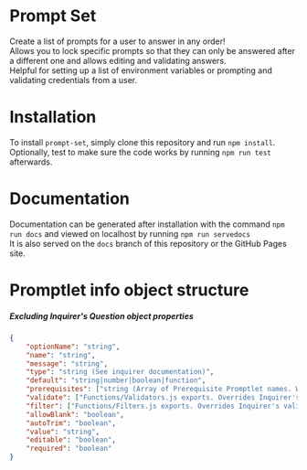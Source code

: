 # Prompt Set
Create a list of prompts for a user to answer in any order!<br>
Allows you to lock specific prompts so that they can only be answered after a different one and allows editing and validating answers.<br>
Helpful for setting up a list of environment variables or prompting and validating credentials from a user.

# Installation
To install `prompt-set`, simply clone this repository and run `npm install`.<br>
Optionally, test to make sure the code works by running `npm run test` afterwards.

# Documentation
Documentation can be generated after installation with the command `npm run docs` and viewed on localhost by running `npm run servedocs`<br>
It is also served on the `docs` branch of this repository or the GitHub Pages site.

# Promptlet info object structure
##### Excluding Inquirer's Question object properties
```json
{
	"optionName": "string",
	"name": "string",
	"message": "string",
	"type": "string (See inquirer documentation)",
	"default": "string|number|boolean|function",
	"prerequisites": ["string (Array of Prerequisite Promptlet names. Will not be validated)"],
	"validate": ["Functions/Validators.js exports. Overrides Inquirer's validate property"],
	"filter": ["Functions/Filters.js exports. Overrides Inquirer's validate property"],
	"allowBlank": "boolean",
	"autoTrim": "boolean",
	"value": "string",
	"editable": "boolean",
	"required": "boolean"
}
```